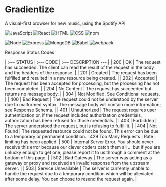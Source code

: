 # Gradientize
  A visual-first browser for new music, using the Spotify API


![JavaScript](https://img.shields.io/badge/JavaScript%20-%23323330.svg?&style=flat-square&logo=javascript&logoColor=%23F7DF1E)
![React](https://img.shields.io/badge/React%20-%2320232a.svg?&style=flat-square&logo=react&logoColor=%2361DAFB)
![HTML](https://img.shields.io/badge/HTML5%20-%23E34F26.svg?&style=flat-square&logo=html5&logoColor=white)
![CSS](https://img.shields.io/badge/CSS3%20-%231572B6.svg?&style=flat-square&logo=css3&logoColor=white)
![npm](https://img.shields.io/badge/npm-CB3837?style=flat-square&logo=npm&logoColor=white)

![Node](https://img.shields.io/badge/Node.js%20-%2343853D.svg?&style=flat-square&logo=node.js&logoColor=white)
![Express](https://img.shields.io/badge/Express%20-%23404d59.svg?&style=flat-square)
![MongoDB](https://img.shields.io/badge/MongoDB-%234ea94b.svg?&style=flat-square&logo=mongodb&logoColor=white)
![Babel](https://img.shields.io/badge/Babel-F9DC3E?style=flat-square&logo=babel&logoColor=white)
![webpack](https://img.shields.io/badge/webpack%20-%238DD6F9.svg?&style=flat-square&logo=webpack&logoColor=black)



Response Status Codes

| :--- STATUS | :--- CODE |	:--- DESCRIPTION --- |
| 200 |	OK | The request has succeeded. The client can read the result of the request in the body and the headers of the response. |
| 201 |	Created | The request has been fulfilled and resulted in a new resource being created. |
| 202 |	Accepted | The request has been accepted for processing, but the processing has not been completed. |
| 204 |	No Content | The request has succeeded but returns no message body. |
| 304 |	Not Modified. See Conditional requests. |
| 400 |	Bad Request | The request could not be understood by the server due to malformed syntax. The message body will contain more information; see Response Schema. |
| 401 |	Unauthorized | The request requires user authentication or, if the request included authorization credentials, authorization has been refused for those credentials. |
| 403 |	Forbidden | The server understood the request, but is refusing to fulfill it. |
| 404 |	Not Found | The requested resource could not be found. This error can be due to a temporary or permanent condition. |
429	Too Many Requests | Rate limiting has been applied.
| 500 |	Internal Server Error. You should never receive this error because our clever coders catch them all … but if you are unlucky enough to get one, please report it to us through a comment at the bottom of this page. |
| 502 |	Bad Gateway | The server was acting as a gateway or proxy and received an invalid response from the upstream server. |
| 503 |	Service Unavailable | The server is currently unable to handle the request due to a temporary condition which will be alleviated after some delay. You can choose to resend the request again. |